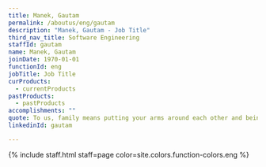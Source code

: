 ```yaml
---
title: Manek, Gautam
permalink: /aboutus/eng/gautam
description: "Manek, Gautam - Job Title"
third_nav_title: Software Engineering
staffId: gautam
name: Manek, Gautam
joinDate: 1970-01-01
functionId: eng
jobTitle: Job Title
curProducts:
  - currentProducts
pastProducts:
  - pastProducts
accomplishments: ""
quote: To us, family means putting your arms around each other and being there.
linkedinId: gautam

---
```


{% include staff.html staff=page color=site.colors.function-colors.eng %}
